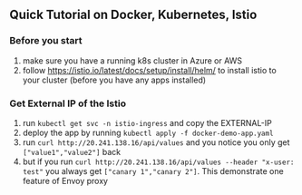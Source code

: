 ## Quick Tutorial on Docker, Kubernetes, Istio

### Before you start
1. make sure you have a running k8s cluster in Azure or AWS
2. follow https://istio.io/latest/docs/setup/install/helm/ to install istio to your cluster (before you have any apps installed)

### Get External IP of the Istio
1. run `kubectl get svc -n istio-ingress` and copy the EXTERNAL-IP
2. deploy the app by running `kubectl apply -f docker-demo-app.yaml`
3. run `curl http://20.241.138.16/api/values` and you notice you only get `["value1","value2"]` back
4. but if you run `curl http://20.241.138.16/api/values --header "x-user: test"` you always get `["canary 1","canary 2"]`. This demonstrate one feature of Envoy proxy
